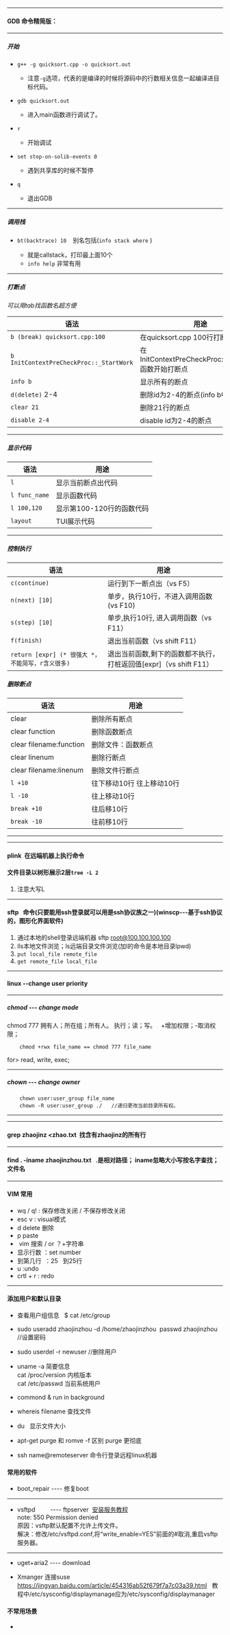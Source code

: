 
---
#### GDB 命令精简版：
---
##### 开始

* `g++ -g quicksort.cpp -o quicksort.out`  

    * 注意`-g`选项，代表的是编译的时候将源码中的行数相关信息一起编译进目标代码。

* `gdb quicksort.out`  

    * 进入main函数进行调试了。  

* `r`  

    * 开始调试  

* `set stop-on-solib-events 0`
    * 遇到共享库的时候不暂停

* `q`  

    * 退出GDB  

---

##### 调用栈

* `bt(backtrace) 10 `  别名包括\(`info stack`  `where` \)

    * 就是callstack，打印最上面10个  
    * `info help` 非常有用  

---
##### 打断点

*可以用tab找函数名超方便*

|语法|用途 |
| ---- | ---------------- |
|`b (break) quicksort.cpp:100`   |在quicksort.cpp 100行打断点  |
|`b InitContextPreCheckProc::_StartWork`|在InitContextPreCheckProc::\_StartWork 函数开始打断点   |
|`info b`|显示所有的断点|
|`d(delete)` 2-4|删除id为2-4的断点(info b中的num)|
|`clear 21`|删除21行的断点|
|`disable 2-4`|disable id为2-4的断点|

---
##### 显示代码

|语法|用途 |
| ---- | ---------------- |
|`l` |显示当前断点出代码  |
|`l func_name`|显示函数代码|
|`l 100,120`|显示第100-120行的函数代码|
|`layout`|TUI展示代码|

----
##### 控制执行

|语法|用途 |
| ---- | ---------------- |
|`c(continue) ` |运行到下一断点出（vs F5）|
|`n(next) [10]`|单步，执行10行，不进入调用函数(vs F10)|
|`s(step) [10]`|单步,执行10行, 进入调用函数（vs F11）|
|`f(finish)`|退出当前函数（vs shift F11）|
|`return [expr] (* 很强大 *，不能简写，r含义很多)`|退出当前函数,剩下的函数都不执行，打桩返回值\[expr\]（vs shift F11）|



##### 删除断点

|语法|用途 |
| ---- | ---------------- |
|clear |删除所有断点  |
|clear function |删除函数断点 |
|clear filename:function |删除文件：函数断点|
|clear linenum|删除行断点|
|clear filename:linenum |删除文件行断点|
|`l +10`|往下移动10行 往上移动10行 |
|`l -10` |往上移动10行 |
|`break +10` |往后移10行|
|`break -10` |往前移10行 |





---

---


#### plink  在远端机器上执行命令

#### 文件目录以树形展示2层`tree -L 2`
1. 注意大写L

---

#### sftp   命令(只要能用ssh登录就可以用是ssh协议族之一)(winscp---基于ssh协议的，图形化界面软件)

1. 通过本地的shell登录远端机器 sftp root@100.100.100.100
2. lls本地文件浏览；ls远端目录文件浏览(加l的命令是本地目录lpwd)
3. `put local_file remote_file`
4. `get remote_file local_file`

---
#### linux --change user priority
---

##### chmod --- change mode   
chmod 777 拥有人；所在组；所有人。 执行；读；写。  
+增加权限；-取消权限；  

        chmod +rwx file_name == chmod 777 file_name  
        
for> read, write, exec;  

---

##### chown --- change owner
        chown user:user_group file_name
        chown -R user:user_group ./   //递归更改当前目录所有权。  
        
---
---

#### grep zhaojinz <zhao.txt  找含有zhaojinz的所有行  

---

#### find . -iname zhaojinzhou.txt   .是相对路径； iname忽略大小写按名字查找； 文件名

---

#### VIM 常用
* wq / q! : 保存修改关闭 / 不保存修改关闭
* esc v : visual模式
* d delete 删除
* p paste
*  vim 搜索 / or ？+字符串
* 显示行数 ：set number
* 到第几行  ：25   到25行
* u :undo
* crtl + r :  redo 

---

#### 添加用户和默认目录

* 查看用户组信息    $ cat /etc/group  

* sudo useradd zhaojinzhou -d /home/zhaojinzhou 
  passwd zhaojinzhou                                 //设置密码  
  
* sudo userdel -r newuser //删除用户

* uname -a 简要信息  
  cat /proc/version 内核版本  
  cat /etc/passwd 当前系统用户

* commond & run in background

* whereis filename 查找文件

* du  
 显示文件大小  
   
* apt-get purge 和 romve -f 区别 purge 更彻底

* ssh name@remoteserver 命令行登录远程linux机器

#### 常用的软件
* boot_repair    ---- 修复boot  

----  

* vsftpd         ---- ftpserver  [安装服务教程](http://www.krizna.com/ubuntu/setup-ftp-server-on-ubuntu-14-04-vsftpd/)  
  note:
  550 Permission denied  
  原因：vsftp默认配置不允许上传文件。  
  解决：修改/etc/vsftpd.conf,将“write_enable=YES”前面的#取消,重启vsftp服务器。  

----

* uget+aria2     ---- download

* Xmanger 连接suse https://jingyan.baidu.com/article/454316ab52f679f7a7c03a39.html  
教程中/etc/sysconfig/displaymanage应为/etc/sysconfig/displaymanager
#### 不常用场景

* 
